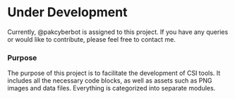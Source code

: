 # Under Development

Currently, @pakcyberbot is assigned to this project. If you have any queries or would like to contribute, please feel free to contact me.

### Purpose
The purpose of this project is to facilitate the development of CSI tools. It includes all the necessary code blocks, as well as assets such as PNG images and data files. Everything is categorized into separate modules.